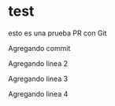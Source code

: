 # test


esto es una prueba PR con Git


Agregando commit

Agregando linea 2

Agregando linea 3

Agregando linea 4

